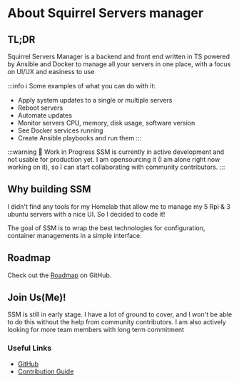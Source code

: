 # About Squirrel Servers manager

## TL;DR

Squirrel Servers Manager is a backend and front end written in TS powered by Ansible and Docker to manage all your servers in one place, with a focus on UI/UX and easiness to use

:::info ℹ️ Some examples of what you can do with it:
- Apply system updates to a single or multiple servers
- Reboot servers
- Automate updates 
- Monitor servers CPU, memory, disk usage, software version
- See Docker services running
- Create Ansible playbooks and run them
:::

:::warning 🚧 Work in Progress
SSM is currently in active development and not usable for production yet. I am opensourcing it (I am alone right now working on it), so I can start collaborating with community contributors.
:::

## Why building SSM

I didn't find any tools for my Homelab that allow me to manage my 5 Rpi & 3 ubuntu servers with a nice UI. So I decided to code it!

The goal of SSM is to wrap the best technologies for configuration, container managements in a simple interface.


## Roadmap

Check out the [Roadmap](https://github.com/SquirrelCorporation/SquirrelServersManager/wiki) on GitHub.

## Join Us(Me)!

SSM is still in early stage. I have a lot of ground to cover, and I won't be able to do this without the help from community contributors. I am also actively looking for more team members with long term commitment

### Useful Links

- [GitHub](https://github.com/SquirrelCorporation/SquirrelServersManager/)
- [Contribution Guide](/contrib-guide/)
